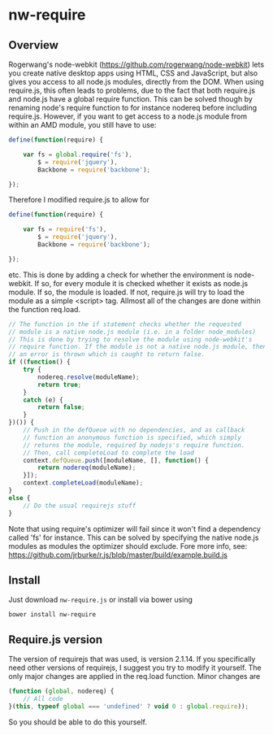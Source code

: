 # nw-require

## Overview

Rogerwang's node-webkit (https://github.com/rogerwang/node-webkit) lets you create native desktop apps using HTML, CSS and JavaScript, but also gives you access to all node.js modules, directly from the DOM.
When using require.js, this often leads to problems, due to the fact that both require.js and node.js have a global require function.
This can be solved though by renaming node's require function to for instance nodereq before including require.js.
However, if you want to get access to a node.js module from within an AMD module, you still have to use:

```javascript
define(function(require) {

    var fs = global.require('fs'),
        $ = require('jquery'),
        Backbone = require('backbone');

});
```

Therefore I modified require.js to allow for

```javascript
define(function(require) {

    var fs = require('fs'),
        $ = require('jquery'),
        Backbone = require('backbone');

});
```

etc. This is done by adding a check for whether the environment is node-webkit. If so, for every module it is checked whether it exists as node.js module.
If so, the module is loaded. If not, require.js will try to load the module as a simple &lt;script&gt; tag.
Allmost all of the changes are done within the function req.load.

```javascript
// The function in the if statement checks whether the requested 
// module is a native node.js module (i.e. in a folder node_modules)
// This is done by trying to resolve the module using node-webkit's
// require function. If the module is not a native node.js module, then
// an error is thrown which is caught to return false.
if ((function() {
    try {
        nodereq.resolve(moduleName);
        return true;
    }
    catch (e) {
        return false;
    }
})()) {
    // Push in the defQueue with no dependencies, and as callback 
    // function an anonymous function is specified, which simply 
    // returns the module, required by nodejs's require function. 
    // Then, call completeLoad to complete the load
    context.defQueue.push([moduleName, [], function() {
        return nodereq(moduleName);
    }]);
    context.completeLoad(moduleName);
}
else {
    // Do the usual requirejs stuff
}
```

Note that using require's optimizer will fail since it won't find a dependency called 'fs' for instance.
This can be solved by specifying the native node.js modules as modules the optimizer should exclude.
Fore more info, see: https://github.com/jrburke/r.js/blob/master/build/example.build.js

## Install

Just download `nw-require.js` or install via bower using
```
bower install nw-require
```

## Require.js version

The version of requirejs that was used, is version 2.1.14.
If you specifically need other versions of requirejs, I suggest you try to modify it yourself.
The only major changes are applied in the req.load function.
Minor changes are

```javascript
(function (global, nodereq) {
    // All code
}(this, typeof global === 'undefined' ? void 0 : global.require));
```

So you should be able to do this yourself.
